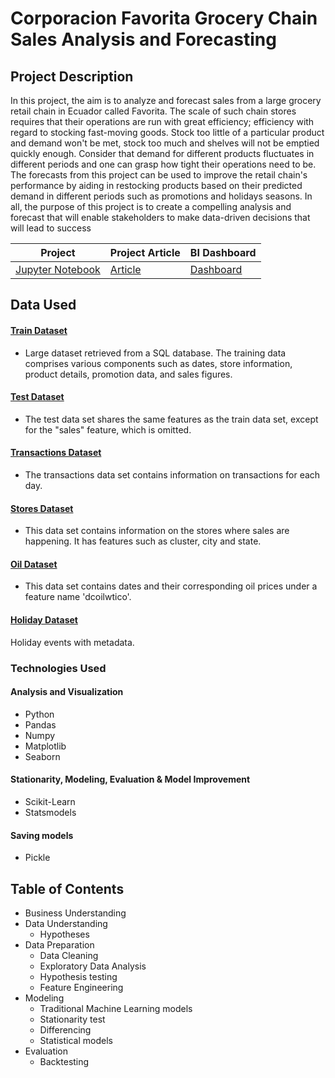 # Corporacion Favorita Grocery Chain Sales Analysis and Forecasting 

## Project Description

In this project, the aim is to analyze and forecast sales from a large grocery retail chain in Ecuador called Favorita. The scale of such chain stores requires that their operations are run with great efficiency; efficiency with regard to stocking fast-moving goods. Stock too little of a particular product and demand won't be met, stock too much and shelves will not be emptied quickly enough. Consider that demand for different products fluctuates in different periods and one can grasp how tight their operations need to be. The forecasts from this project can be used to improve the retail chain's performance by aiding in restocking products based on their predicted demand in different periods such as promotions and holidays seasons.  In all, the purpose of this project is to create a compelling analysis and forecast that will enable stakeholders to make data-driven decisions that will lead to success 


| Project  | Project Article | BI Dashboard|
|-----------------|-----------------|-----------------|
|[Jupyter Notebook](https://github.com/odee0405/Grocery-store-forecast/blob/main/Notebooks/Time%20Series%20Project101.ipynb)|[Article](https://www.linkedin.com/pulse/time-series-regression-forecasting-sales-analysis-kwame-asenso-okyere) | [Dashboard](https://app.powerbi.com/groups/me/reports/6fd097ad-85c3-4c34-9c22-09761491d6a7?ctid=4487b52f-f118-4830-b49d-3c298cb71075&pbi_source=linkSharehttps://app.powerbi.com/groups/me/reports/6fd097ad-85c3-4c34-9c22-09761491d6a7?ctid=4487b52f-f118-4830-b49d-3c298cb71075&pbi_source=linkShare) |

## Data Used
#### [Train Dataset](https://github.com/odee0405/Grocery-store-forecast/blob/main/Notebooks/database_Codes_LP3.ipynb)
- Large dataset retrieved from a SQL database. The training data comprises various components such as dates, store information, product details, promotion data, and sales figures.
#### [Test Dataset](https://github.com/odee0405/Grocery-store-forecast/blob/main/Datasets/test.xlsx)
- The test data set shares the same features as the train data set, except for the "sales" feature, which is omitted.
#### [Transactions Dataset](https://github.com/odee0405/Grocery-store-forecast/blob/main/Datasets/transactions.csv)
- The transactions data set contains information on transactions for each day.
#### [Stores Dataset](https://github.com/odee0405/Grocery-store-forecast/blob/main/Datasets/stores.csv)
- This data set contains information on the stores where sales are happening. It has features such as cluster, city and state.
#### [Oil Dataset](https://github.com/odee0405/Grocery-store-forecast/blob/main/Datasets/oil.csv)
- This data set contains dates and their corresponding oil prices under a feature name 'dcoilwtico'.
#### [Holiday Dataset](https://github.com/odee0405/Grocery-store-forecast/blob/main/Datasets/holiday.csv)
Holiday events with metadata.

### Technologies Used 

#### Analysis and Visualization
- Python
- Pandas
- Numpy
- Matplotlib
- Seaborn

#### Stationarity, Modeling, Evaluation & Model Improvement 
- Scikit-Learn
- Statsmodels 

#### Saving models 
- Pickle

## Table of Contents 
- Business Understanding
- Data Understanding
  - Hypotheses
- Data Preparation
  - Data Cleaning
  - Exploratory Data Analysis
  - Hypothesis testing
  - Feature Engineering 
- Modeling
  - Traditional Machine Learning models 
  - Stationarity test
  - Differencing
  - Statistical models
- Evaluation
  - Backtesting

